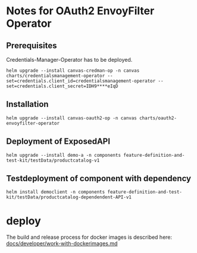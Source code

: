 # Notes for OAuth2 EnvoyFilter Operator

## Prerequisites

Credentials-Manager-Operator has to be deployed.

```
helm upgrade --install canvas-credman-op -n canvas charts/credentialsmanagement-operator --set=credentials.client_id=credentialsmanagement-operator --set=credentials.client_secret=IDH9****eIqD
```


## Installation

```
helm upgrade --install canvas-oauth2-op -n canvas charts/oauth2-envoyfilter-operator
```


## Deployment of ExposedAPI

```
helm upgrade --install demo-a -n components feature-definition-and-test-kit/testData/productcatalog-v1
```


## Testdeployment of component with dependency

```
helm install democlient -n components feature-definition-and-test-kit/testData/productcatalog-dependendent-API-v1
```


# deploy

The build and release process for docker images is described here:
[docs/developer/work-with-dockerimages.md](../../../../docs/developer/work-with-dockerimages.md)

